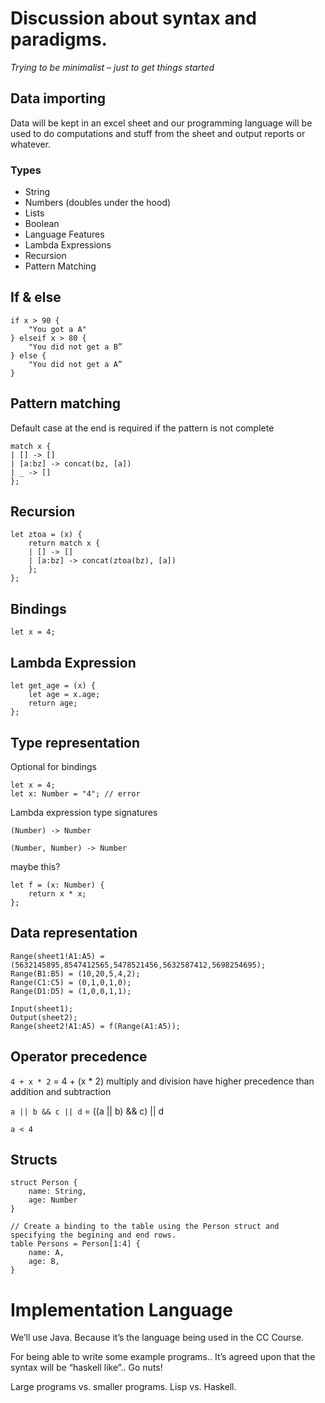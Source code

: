 # Discussion about syntax and paradigms.

_Trying to be minimalist – just to get things started_

## Data importing

Data will be kept in an excel sheet and our programming language will be used to do computations and stuff from the sheet and output reports or whatever.

### Types

- String
- Numbers (doubles under the hood)
- Lists
- Boolean
- Language Features
- Lambda Expressions
- Recursion
- Pattern Matching

## If & else

```
if x > 90 {
    "You got a A"
} elseif x > 80 {
    "You did not get a B”
} else {
    "You did not get a A”
}
```

## Pattern matching

Default case at the end is required if the pattern is not complete

```
match x {
| [] -> []
| [a:bz] -> concat(bz, [a])
| _ -> []
};
```

## Recursion

```
let ztoa = (x) {
    return match x {
    | [] -> []
    | [a:bz] -> concat(ztoa(bz), [a])
    };
};
```

## Bindings

```
let x = 4;
```

## Lambda Expression

```
let get_age = (x) {
    let age = x.age;
    return age;
};
```

## Type representation

Optional for bindings

```
let x = 4;
let x: Number = "4"; // error
```

Lambda expression type signatures

```
(Number) -> Number
```

```
(Number, Number) -> Number
```

maybe this?

```
let f = (x: Number) {
    return x * x;
};
```

## Data representation

```
Range(sheet1!A1:A5) = (5632145895,8547412565,5478521456,5632587412,5698254695);
Range(B1:B5) = (10,20,5,4,2);
Range(C1:C5) = (0,1,0,1,0);
Range(D1:D5) = (1,0,0,1,1);
```

```
Input(sheet1);
Output(sheet2);
Range(sheet2!A1:A5) = f(Range(A1:A5));
```

## Operator precedence

`4 + x * 2` = 4 + (x \* 2)
multiply and division have higher precedence than addition and subtraction

`a || b && c || d` = ((a || b) && c) || d

`a < 4`

## Structs

```
struct Person {
    name: String,
    age: Number
}

// Create a binding to the table using the Person struct and specifying the begining and end rows.
table Persons = Person[1:4] {
    name: A,
    age: B,
}
```

# Implementation Language

We’ll use Java. Because it’s the language being used in the CC Course.

For being able to write some example programs.. It’s agreed upon that the syntax will be “haskell like”.. Go nuts!

Large programs vs. smaller programs.
Lisp vs. Haskell.
